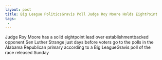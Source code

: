 ```yaml
---
layout: post
title: Big League PoliticsGravis Poll Judge Roy Moore Holds EightPoint Lead in Alabama Senate Race
tags:
 -
---
```

Judge Roy Moore has a solid eightpoint lead over establishmentbacked opponent Sen Luther Strange just days before voters go to the polls in the Alabama Republican primary according to a Big LeagueGravis poll of the race released Sunday
